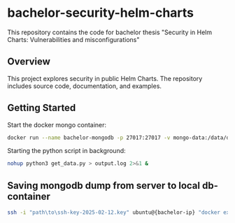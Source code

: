 # bachelor-security-helm-charts
This repository contains the code for bachelor thesis "Security in Helm Charts: Vulnerabilities and misconfigurations"

## Overview

This project explores security in public Helm Charts. The repository includes source code, documentation, and examples.

## Getting Started

Start the docker mongo container:

```bash
docker run --name bachelor-mongodb -p 27017:27017 -v mongo-data:/data/db -d mongo:latest
```

Starting the python script in background:
```bash
nohup python3 get_data.py > output.log 2>&1 &
```

## Saving mongodb dump from server to local db-container

```bash
ssh -i "path\to\ssh-key-2025-02-12.key" ubuntu@{bachelor-ip} "docker exec bachelor-mongodb mongodump --db=bachelor --archive --gzip" | docker exec -i bachelor-mongodb mongorestore --archive --gzip --nsInclude='bachelor.*'
```
